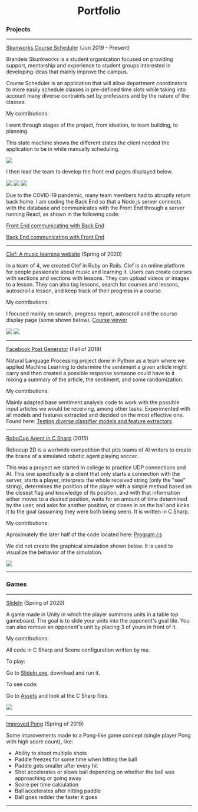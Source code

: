 <div align="center"> <h1> Portfolio </h1> </div>

### Projects

---

[Skunworks Course Scheduler](https://github.com/brandeis-skunkworks/course-scheduling/tree/master/Vagrant) (Jun 2019 - Present)

Brandeis Skunkworks is a student organization focused on providing support, mentorship and experience to student groups interested in developing ideas that mainly improve the campus.

Course Scheduler is an application that will allow department coordinators to more easily schedule classes in pre-defined time slots while taking into account many diverse contraints set by professors and by the nature of the classes.

My contributions:

I went through stages of the project, from ideation, to team building, to planning.

This state machine shows the different states the client needed the application to be in while manually scheduling.

<img src="images/scheduler-state-machine.jpg?raw=true"/>

I then lead the team to develop the front end pages displayed below.

<img src="images/schedulerA.png?raw=true"/>

<img src="images/schedulerB.png?raw=true"/>

<img src="images/scheduler-home.png?raw=true"/>

Due to the COVID-19 pandemic, many team members had to abruptly return back home. I am coding the Back End so that a Node.js server connects with the database and communicates with the Front End through a server running React, as shown in the following code:

[Front End communicating with Back End](https://github.com/brandeis-skunkworks/course-scheduling/blob/manual-scheduling-front-end/scheduling-app/src/App.js)

[Back End communicating with Front End](https://github.com/brandeis-skunkworks/course-scheduling/blob/manual-scheduling-front-end/api/app.js)

---

[Clef: A music learning website](https://github.com/jufer002/clef) (Spring of 2020)

In a  team of 4, we created Clef in Ruby on Rails. Clef is an online platform for people passionate about music and learning it. Users can create courses with sections and sections with lessons. They can upload videos or images to a lesson. They can also tag lessons, search for courses and lessons, autoscroll a lesson, and keep track of their progress in a course.

My contributions:

I focused mainly on search, progress report, autoscroll and the course display page (some shown below). [Course viewer](https://github.com/jufer002/clef/blob/master/app/views/courses/_course_viewer.html.erb)

<img src="images/clef.png?raw=true"/>

<img src="images/user-page.png?raw=true"/>

---

[Facebook Post Generator](https://github.com/fernandoaestrella/nlp-final-project) (Fall of 2019)

Natural Language Processing project done in Python as a team where we applied Machine Learning to determine the sentiment a given article might carry and then created a possible response someone could have to it mixing a summary of the article, the sentiment, and some randomization.

My contributions:

Mainly adapted base sentiment analysis code to work with the possible input articles we would be receiving, among other tasks. Experimented with all models and features extracted and decided on the most effective one. Found here: [Testing diverse classifier models and feature extractors](https://github.com/fernandoaestrella/nlp-final-project/blob/master/all_together_e.py).

---
[RoboCup Agent in C Sharp](https://github.com/fernandoaestrella/RoboCup-Agent-in-CSharp) (2015)

Robocup 2D is a worlwide competition that pits teams of AI writers to create the brains of a simulated robotic agent playing soccer.

This was a proyect we started in college to practice UDP connections and AI. This one specifically is a client that only starts a connection with the server, starts a player, interprets the whole received string (only the "see" string), determines the position of the player with a simple method based on the closest flag and knowledge of its position, and with that information either moves to a desired position, waits for an amount of time determined by the user, and asks for another position, or closes in on the ball and kicks it to the goal (assuming they were both being seen). It is written in C Sharp.

My contributions:

Aproximately the later half of the code located here: [Program.cs](https://github.com/fernandoaestrella/RoboCup-Agent-in-CSharp/blob/master/RoboCup%20Agent/RoboCup%20Agent/Program.cs)

We did not create the graphical simulation shown below. It is used to visualize the behavior of the simulation.

<img src="images/robocup.jpg?raw=true"/>

---

### Games

---

[SlideIn](https://github.com/fernandoaestrella/SlideIn) (Spring of 2020)

A game made in Unity in which the player summons units in a table top gameboard. The goal is to slide your units into the opponent's goal tile. You can also remove an opponent's unit by placing 3 of yours in front of it.

My contributions:

All code in C Sharp and Scene configuration written by me.

To play:

Go to [SlideIn.exe](https://github.com/fernandoaestrella/SlideIn/blob/master/SlideIn.exe), download and run it.

To see code:

Go to [Assets](https://github.com/fernandoaestrella/SlideIn/tree/master/Assets) and look at the C Sharp files.

<img src="images/slide-in-image.png?raw=true"/>

---
[Improved Pong](http://example.com/) (Spring of 2019)

Some improvements made to a Pong-like game concept (single player Pong with high score count), like:
- Ability to shoot multiple shots
- Paddle freezes for some time when hitting the ball
- Paddle gets smaller after every hit
- Shot accelerates or slows ball depending on whether the ball was approaching or going away
- Score per time calculation
- Ball accelerates after hitting paddle
- Ball goes redder the faster it goes

---
